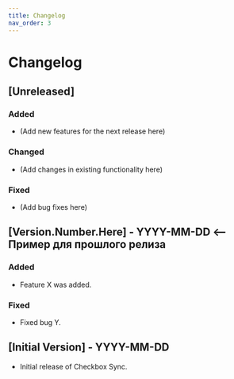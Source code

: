 ```yaml
---
title: Changelog
nav_order: 3
---
```

# Changelog

## [Unreleased]
### Added
- (Add new features for the next release here)

### Changed
- (Add changes in existing functionality here)

### Fixed
- (Add bug fixes here)

## [Version.Number.Here] - YYYY-MM-DD  <-- Пример для прошлого релиза
### Added
- Feature X was added.
### Fixed
- Fixed bug Y.

## [Initial Version] - YYYY-MM-DD
- Initial release of Checkbox Sync.
